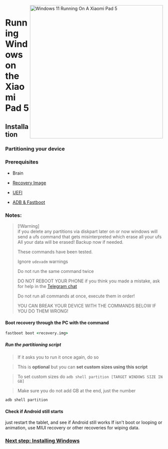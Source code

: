 <img align="right" src="https://raw.githubusercontent.com/erdilS/Port-Windows-11-Xiaomi-Pad-5/main/nabu.png" width="425" alt="Windows 11 Running On A Xiaomi Pad 5">


# Running Windows on the Xiaomi Pad 5

## Installation

### Partitioning your device

### Prerequisites
- Brain
- [Recovery Image](https://github.com/woacepheus/Port-Windows-11-Xiaomi-Mi-9/releases/download/1.0/recovery-cepheus.img)

- [UEFI](https://github.com/woacepheus/Port-Windows-11-Xiaomi-Mi-9/releases/download/1.0/boot-cepheus.img)

- [ADB & Fastboot](https://developer.android.com/studio/releases/platform-tools)

### Notes:
> [!Warning]\
> if you delete any partitions via diskpart later on or now windows will send a ufs command that gets misinterpreted which erase all your ufs
> All your data will be erased! Backup now if needed.
> 
> These commands have been tested.
> 
> Ignore `udevadm` warnings
> 
>  Do not run the same command twice
> 
> DO NOT REBOOT YOUR PHONE if you think you made a mistake, ask for help in the [Telegram chat](https://t.me/woacepheus)
>
> 
> Do not run all commands at once, execute them in order!
>
> YOU CAN BREAK YOUR DEVICE WITH THE COMMANDS BELOW IF YOU DO THEM WRONG!


#### Boot recovery through the PC with the command
```cmd
fastboot boot <recovery.img>
```
##### Run the partitioning script

> If it asks you to run it once again, do so

> This is **optional** but you can **set custom sizes using this script**

> To set custom sizes do ```adb shell partition [TARGET WINDOWS SIZE IN GB]```

> Make sure you do not add GB at the end, just the number

```cmd
adb shell partition
```

#### Check if Android still starts
just restart the tablet, and see if Android still works
If isn't boot or looping or animation, use MIUI recovery or other recoveries for wiping data.


### [Next step: Installing Windows](/guide/English/2-install-en.md)
